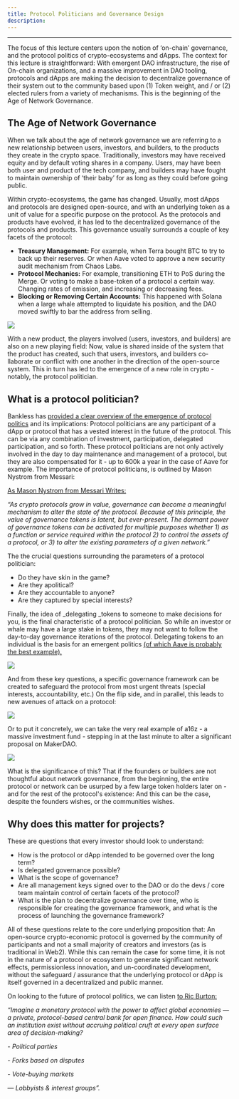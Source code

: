 ```yaml
---
title: Protocol Politicians and Governance Design
description: 
---
```


---

<!-- **Lecture 1: The DAO Landscape, DAO Tooling, and the Evolution of DAOs in Theory and Practice. **

**Lecture 2: Sputnik V2 and Astro DAO on NEAR. **

**Lecture 3: Protocol Politicians and Governance **

**Lecture 4: Network States and the Future of Governance **

**Lecture 1: The DAO Landscape, DAO Tooling, and the Evolution of DAOs in Theory and Practice. ** -->



The focus of this lecture centers upon the notion of ‘on-chain’ governance, and the protocol politics of crypto-ecosystems and dApps. The context for this lecture is straightforward: With emergent DAO infrastructure, the rise of On-chain organizations, and a massive improvement in DAO tooling, protocols and dApps are making the decision to decentralize governance of their system out to the community based upon (1) Token weight, and / or (2) elected rulers from a variety of mechanisms. This is the beginning of the Age of Network Governance. 

## The Age of Network Governance

When we talk about the age of network governance we are referring to a new relationship between users, investors, and builders, to the products they create in the crypto space. Traditionally, investors may have received equity and by default voting shares in a company. Users, may have been both user and product of the tech company, and builders may have fought to maintain ownership of ‘their baby’ for as long as they could before going public. 

Within crypto-ecosystems, the game has changed. Usually, most dApps and protocols are designed open-source, and with an underlying token as a unit of value for a specific purpose on the protocol. As the protocols and products have evolved, it has led to the decentralized governance of the protocols and products. This governance usually surrounds a couple of key facets of the protocol:



* **Treasury Management:** For example, when Terra bought BTC to try to back up their reserves. Or when Aave voted to approve a new security audit mechanism from Chaos Labs. 
* **Protocol Mechanics:** For example, transitioning ETH to PoS during the Merge. Or voting to make a base-token of a protocol a certain way. Changing rates of emission, and increasing or decreasing fees. 
* **Blocking or Removing Certain Accounts:** This happened with Solana when a large whale attempted to liquidate his position, and the DAO moved swiftly to bar the address from selling. 



![](@site/static/img/bootcamp/mod-em-5.3.1.png)

With a new product, the players involved (users, investors, and builders) are also on a new playing field: Now, value is shared inside of the system that the product has created, such that users, investors, and builders co-llaborate or conflict with one another in the direction of the open-source system. This in turn has led to the emergence of a new role in crypto - notably, the protocol politician. 

## What is a protocol politician?

Bankless has [provided a clear overview of the emergence of protocol politics](https://newsletter.banklesshq.com/p/the-rise-of-the-protocol-politicians) and its implications: Protocol politicians are any participant of a dApp or protocol that has a vested interest in the future of the protocol. This can be via any combination of investment, participation, delegated participation, and so forth. These protocol politicians are not only actively involved in the day to day maintenance and management of a protocol, but they are also compensated for it - up to 600k a year in the case of Aave for example. The importance of protocol politicians, is outlined by Mason Nystrom from Messari: 

[As Mason Nystrom from Messari Writes:](https://messari.io/article/the-latent-power-of-governance-tokens)

_“As crypto protocols grow in value, governance can become a meaningful mechanism to alter the state of the protocol. Because of this principle, the value of governance tokens is latent, but ever-present. The dormant power of governance tokens can be activated for multiple purposes whether 1) as a function or service required within the protocol 2) to control the assets of a protocol, or 3) to alter the existing parameters of a given network.”_

The the crucial questions surrounding the parameters of a protocol politician:

* Do they have skin in the game?
* Are they apolitical?
* Are they accountable to anyone?
* Are they captured by special interests?

Finally, the idea of _delegating _tokens to someone to make decisions for you, is the final characteristic of a protocol politician. So while an investor or whale may have a large stake in tokens, they may not want to follow the day-to-day governance iterations of the protocol. Delegating tokens to an individual is the basis for an emergent politics [(of which Aave is probably the best example). ](https://twitter.com/aaveaave/status/1294309030408736770)


![](@site/static/img/bootcamp/mod-em-5.3.2.png)


And from these key questions, a specific governance framework can be created to safeguard the protocol from most urgent threats (special interests, accountability, etc.) On the flip side, and in parallel, this leads to new avenues of attack on a protocol:



![](@site/static/img/bootcamp/mod-em-5.3.3.png)


Or to put it concretely, we can take the very real example of a16z - a massive investment fund - stepping in at the last minute to alter a significant proposal on MakerDAO. 



![](@site/static/img/bootcamp/mod-em-5.3.4.png)


What is the significance of this? That if the founders or builders are not thoughtful about network governance, from the beginning, the entire protocol or network can be usurped by a few large token holders later on - and for the rest of the protocol's existence: And this can be the case, despite the founders wishes, or the communities wishes. 

## Why does this matter for projects?

These are questions that every investor should look to understand: 



* How is the protocol or dApp intended to be governed over the long term? 
* Is delegated governance possible?
* What is the scope of governance? 
* Are all management keys signed over to the DAO or do the devs / core team maintain control of certain facets of the protocol? 
* What is the plan to decentralize governance over time, who is responsible for creating the governance framework, and what is the process of launching the governance framework? 

All of these questions relate to the core underlying proposition that: An open-source crypto-economic protocol is governed by the community of participants and not a small majority of creators and investors (as is traditional in Web2). While this can remain the case for some time, it is not in the nature of a protocol or ecosystem to generate significant network effects, permissionless innovation, and un-coordinated development, without the safeguard / assurance that the underlying protocol or dApp is itself governed in a decentralized and public manner. 

On looking to the future of protocol politics, we can listen [to Ric Burton:](https://ricburton.substack.com/p/the-rise-of-protocol-politicians) 

_“Imagine a monetary protocol with the power to affect global economies — a private, protocol-based central bank for open finance. How could such an institution exist without accruing political cruft at every open surface area of decision-making?_

_- Political parties_

_- Forks based on disputes_

_- Vote-buying markets_

_— Lobbyists & interest groups”._
